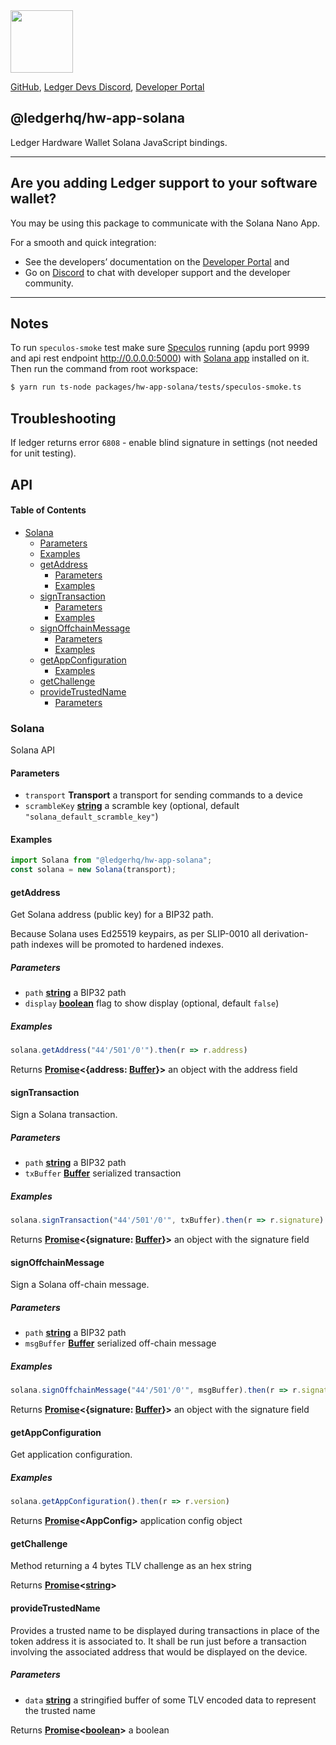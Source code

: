 <img src="https://user-images.githubusercontent.com/4631227/191834116-59cf590e-25cc-4956-ae5c-812ea464f324.png" height="100" />

[GitHub](https://github.com/LedgerHQ/ledger-live/),
[Ledger Devs Discord](https://developers.ledger.com/discord-pro),
[Developer Portal](https://developers.ledger.com/)

## @ledgerhq/hw-app-solana

Ledger Hardware Wallet Solana JavaScript bindings.

***

## Are you adding Ledger support to your software wallet?

You may be using this package to communicate with the Solana Nano App.

For a smooth and quick integration:

*   See the developers’ documentation on the [Developer Portal](https://developers.ledger.com/docs/transport/overview/) and
*   Go on [Discord](https://developers.ledger.com/discord-pro/) to chat with developer support and the developer community.

***

## Notes

To run `speculos-smoke` test make sure [Speculos](https://github.com/LedgerHQ/speculos) running (apdu port 9999 and api rest endpoint <http://0.0.0.0:5000>) with [Solana app](https://github.com/LedgerHQ/app-solana) installed on it. Then run the command from root workspace:

```bash
$ yarn run ts-node packages/hw-app-solana/tests/speculos-smoke.ts
```

## Troubleshooting

If ledger returns error `6808` - enable blind signature in settings (not needed for unit testing).

## API

<!-- Generated by documentation.js. Update this documentation by updating the source code. -->

#### Table of Contents

*   [Solana](#solana)
    *   [Parameters](#parameters)
    *   [Examples](#examples)
    *   [getAddress](#getaddress)
        *   [Parameters](#parameters-1)
        *   [Examples](#examples-1)
    *   [signTransaction](#signtransaction)
        *   [Parameters](#parameters-2)
        *   [Examples](#examples-2)
    *   [signOffchainMessage](#signoffchainmessage)
        *   [Parameters](#parameters-3)
        *   [Examples](#examples-3)
    *   [getAppConfiguration](#getappconfiguration)
        *   [Examples](#examples-4)
    *   [getChallenge](#getchallenge)
    *   [provideTrustedName](#providetrustedname)
        *   [Parameters](#parameters-4)

### Solana

Solana API

#### Parameters

*   `transport` **Transport** a transport for sending commands to a device
*   `scrambleKey` **[string](https://developer.mozilla.org/docs/Web/JavaScript/Reference/Global_Objects/String)** a scramble key (optional, default `"solana_default_scramble_key"`)

#### Examples

```javascript
import Solana from "@ledgerhq/hw-app-solana";
const solana = new Solana(transport);
```

#### getAddress

Get Solana address (public key) for a BIP32 path.

Because Solana uses Ed25519 keypairs, as per SLIP-0010
all derivation-path indexes will be promoted to hardened indexes.

##### Parameters

*   `path` **[string](https://developer.mozilla.org/docs/Web/JavaScript/Reference/Global_Objects/String)** a BIP32 path
*   `display` **[boolean](https://developer.mozilla.org/docs/Web/JavaScript/Reference/Global_Objects/Boolean)** flag to show display (optional, default `false`)

##### Examples

```javascript
solana.getAddress("44'/501'/0'").then(r => r.address)
```

Returns **[Promise](https://developer.mozilla.org/docs/Web/JavaScript/Reference/Global_Objects/Promise)<{address: [Buffer](https://nodejs.org/api/buffer.html)}>** an object with the address field

#### signTransaction

Sign a Solana transaction.

##### Parameters

*   `path` **[string](https://developer.mozilla.org/docs/Web/JavaScript/Reference/Global_Objects/String)** a BIP32 path
*   `txBuffer` **[Buffer](https://nodejs.org/api/buffer.html)** serialized transaction

##### Examples

```javascript
solana.signTransaction("44'/501'/0'", txBuffer).then(r => r.signature)
```

Returns **[Promise](https://developer.mozilla.org/docs/Web/JavaScript/Reference/Global_Objects/Promise)<{signature: [Buffer](https://nodejs.org/api/buffer.html)}>** an object with the signature field

#### signOffchainMessage

Sign a Solana off-chain message.

##### Parameters

*   `path` **[string](https://developer.mozilla.org/docs/Web/JavaScript/Reference/Global_Objects/String)** a BIP32 path
*   `msgBuffer` **[Buffer](https://nodejs.org/api/buffer.html)** serialized off-chain message

##### Examples

```javascript
solana.signOffchainMessage("44'/501'/0'", msgBuffer).then(r => r.signature)
```

Returns **[Promise](https://developer.mozilla.org/docs/Web/JavaScript/Reference/Global_Objects/Promise)<{signature: [Buffer](https://nodejs.org/api/buffer.html)}>** an object with the signature field

#### getAppConfiguration

Get application configuration.

##### Examples

```javascript
solana.getAppConfiguration().then(r => r.version)
```

Returns **[Promise](https://developer.mozilla.org/docs/Web/JavaScript/Reference/Global_Objects/Promise)\<AppConfig>** application config object

#### getChallenge

Method returning a 4 bytes TLV challenge as an hex string

Returns **[Promise](https://developer.mozilla.org/docs/Web/JavaScript/Reference/Global_Objects/Promise)<[string](https://developer.mozilla.org/docs/Web/JavaScript/Reference/Global_Objects/String)>**&#x20;

#### provideTrustedName

Provides a trusted name to be displayed during transactions in place of the token address it is associated to. It shall be run just before a transaction involving the associated address that would be displayed on the device.

##### Parameters

*   `data` **[string](https://developer.mozilla.org/docs/Web/JavaScript/Reference/Global_Objects/String)** a stringified buffer of some TLV encoded data to represent the trusted name

Returns **[Promise](https://developer.mozilla.org/docs/Web/JavaScript/Reference/Global_Objects/Promise)<[boolean](https://developer.mozilla.org/docs/Web/JavaScript/Reference/Global_Objects/Boolean)>** a boolean
